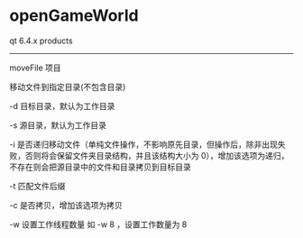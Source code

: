 # openGameWorld
qt 6.4.x products

------------------------

moveFile 项目

移动文件到指定目录(不包含目录)

-d  目标目录，默认为工作目录

-s 源目录，默认为工作目录

-i 是否递归移动文件（单纯文件操作，不影响原先目录，但操作后，除非出现失败，否则将会保留文件夹目录结构，并且该结构大小为 0），增加该选项为递归，不存在则会把源目录中的文件和目录拷贝到目标目录

-t 匹配文件后缀

-c 是否拷贝，增加该选项为拷贝

-w 设置工作线程数量 如 -w 8 ，设置工作数量为 8
